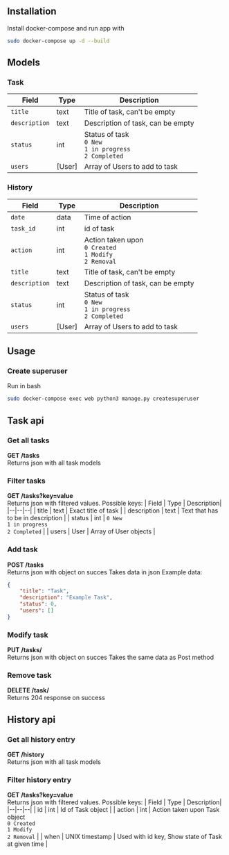 ## Installation
Install docker-compose and run app with
```bash
sudo docker-compose up -d --build
```
## Models
### Task
| Field | Type | Description|
|--|--|--|
| `title` | text | Title of task, can't be empty |
| `description` | text | Description of task, can be empty |
| `status` | int | Status of task <br>`0 New`<br>`1 in progress`<br>`2 Completed` |
| `users` | [User] | Array of Users to add to task |

### History
| Field | Type | Description|
|--|--|--|
| `date` | data | Time of action |
| `task_id` | int | id of task |
| `action` | int | Action taken upon <br>`0 Created`<br>`1 Modify`<br>`2 Removal` |
| `title` | text | Title of task, can't be empty |
| `description` | text | Description of task, can be empty |
| `status` | int | Status of task <br>`0 New`<br>`1 in progress`<br>`2 Completed` |
| `users` | [User] | Array of Users to add to task |
## Usage
### Create superuser
Run in bash
```bash
sudo docker-compose exec web python3 manage.py createsuperuser
```

## Task api

### Get all tasks
**GET /tasks**<br>
Returns json with all task models

### Filter tasks
**GET /tasks?key=value**<br>
Returns json with filtered values.
Possible keys:
| Field | Type | Description|
|--|--|--|
| title | text | Exact title of task |
| description | text | Text that has to be in description |
| status | int | `0 New`<br>`1 in progress`<br>`2 Completed`  |
| users | User | Array of User objects |

### Add task
**POST /tasks**<br>
Returns json with object on succes
Takes data in json
Example data:
```json
{
    "title": "Task",
    "description": "Example Task",
    "status": 0,
    "users": []
}
```

### Modify task
**PUT /tasks/<id>**<br>
Returns json with object on succes
Takes the same data as Post method

### Remove task
**DELETE /task/<id>**<br>
Returns 204 response on success


## History api

### Get all history entry
**GET /history**<br>
Returns json with all task models

### Filter history entry
**GET /tasks?key=value**<br>
Returns json with filtered values.
Possible keys:
| Field | Type | Description|
|--|--|--|
| id | int | Id of Task object |
| action | int | Action taken upon Task object<br>`0 Created`<br>`1 Modify`<br>`2 Removal` |
| when | UNIX timestamp | Used with id key, Show state of Task at given time  |